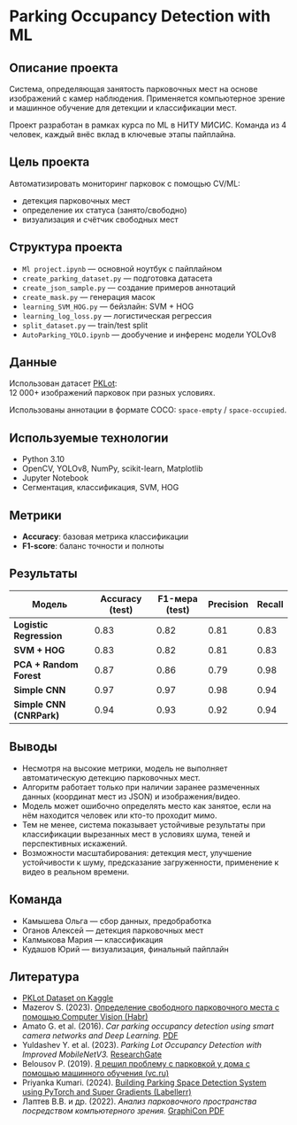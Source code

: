 
# Parking Occupancy Detection with ML

## Описание проекта

Система, определяющая занятость парковочных мест на основе изображений с камер наблюдения. Применяется компьютерное зрение и машинное обучение для детекции и классификации мест.

Проект разработан в рамках курса по ML в НИТУ МИСИС. Команда из 4 человек, каждый внёс вклад в ключевые этапы пайплайна.


## Цель проекта

Автоматизировать мониторинг парковок с помощью CV/ML:
- детекция парковочных мест
- определение их статуса (занято/свободно)
- визуализация и счётчик свободных мест


## Структура проекта

- `Ml project.ipynb` — основной ноутбук с пайплайном
- `create_parking_dataset.py` — подготовка датасета
- `create_json_sample.py` — создание примеров аннотаций
- `create_mask.py` — генерация масок
- `learning_SVM_HOG.py` — бейзлайн: SVM + HOG
- `learning_log_loss.py` — логистическая регрессия
- `split_dataset.py` — train/test split
- `AutoParking_YOLO.ipynb` — дообучение и инференс модели YOLOv8


## Данные

Использован датасет [PKLot](https://www.kaggle.com/datasets/ammarnassanalhajali/pklot-dataset):  
12 000+ изображений парковок при разных условиях.

Использованы аннотации в формате COCO: `space-empty` / `space-occupied`.


## Используемые технологии

- Python 3.10
- OpenCV, YOLOv8, NumPy, scikit-learn, Matplotlib
- Jupyter Notebook
- Сегментация, классификация, SVM, HOG


## Метрики

- **Accuracy**: базовая метрика классификации
- **F1-score**: баланс точности и полноты


## Результаты

| Модель                   | Accuracy (test) | F1-мера (test) | Precision | Recall |
| ------------------------ | --------------- | -------------- | --------- | ------ |
| **Logistic Regression**  | 0.83            | 0.82           | 0.81      | 0.83   |
| **SVM + HOG**            | 0.83            | 0.82           | 0.81      | 0.83   |
| **PCA + Random Forest**  | 0.87            | 0.86           | 0.79      | 0.98   |
| **Simple CNN**           | 0.97            | 0.97           | 0.98      | 0.94   |
| **Simple CNN (CNRPark)** | 0.94            | 0.93           | 0.92      | 0.94   |


## Выводы

- Несмотря на высокие метрики, модель не выполняет автоматическую детекцию парковочных мест.
- Алгоритм работает только при наличии заранее размеченных данных (координат мест из JSON) и изображения/видео.
- Модель может ошибочно определять место как занятое, если на нём находится человек или кто-то проходит мимо.
- Тем не менее, система показывает устойчивые результаты при классификации вырезанных мест в условиях шума, теней и перспективных искажений.
- Возможности масштабирования: детекция мест, улучшение устойчивости к шуму, предсказание загруженности, применение к видео в реальном времени.


## Команда

- Камышева Ольга — сбор данных, предобработка
- Оганов Алексей — детекция парковочных мест
- Калмыкова Мария — классификация
- Кудашов Юрий — визуализация, финальный пайплайн


## Литература

- [PKLot Dataset on Kaggle](https://www.kaggle.com/datasets/ammarnassanalhajali/pklot-dataset)
- Mazerov S. (2023). [Определение свободного парковочного места с помощью Computer Vision (Habr)](https://habr.com/ru/articles/738720/)
- Amato G. et al. (2016). *Car parking occupancy detection using smart camera networks and Deep Learning.* [PDF](https://falchi.isti.cnr.it/Draft/2016-ISCC-Draft.pdf)
- Yuldashev Y. et al. (2023). *Parking Lot Occupancy Detection with Improved MobileNetV3.* [ResearchGate](https://www.researchgate.net/publication/373667077_Parking_Lot_Occupancy_Detection_with_Improved_MobileNetV3)
- Belousov P. (2019). [Я решил проблему с парковкой у дома с помощью машинного обучения (vc.ru)](https://vc.ru/dev/57372-ya-reshil-problemu-s-parkovkoi-u-doma-s-pomoshyu-mashinnogo-obucheniya)
- Priyanka Kumari. (2024). [Building Parking Space Detection System using PyTorch and Super Gradients (Labellerr)](https://www.labellerr.com/blog/building-parking-space-detection-system-pytorch-super-gradients/)
- Лаптев В.В. и др. (2022). *Анализ парковочного пространства посредством компьютерного зрения.* [GraphiCon PDF](https://www.graphicon.ru/html/2022/papers/paper_052.pdf)
